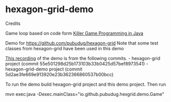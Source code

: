 # hexagon-grid-demo

Credits

Game loop based on code form [Killer Game Programming in Java](http://fivedots.coe.psu.ac.th/~ad/jg/)


Demo for https://github.com/pubudug/hexagon-grid
Note that some test classes from hexagon-grid have been used in this demo

[This recording](https://vid.me/MocB) of the demo is from the following commits.
	- hexagon-grid project (commit 55e501298d25b173103b33b0425d57bef8973541) 
	- hexagon-grid-demo project (commit 5d2ae3fe669e913920e23b362366860537b00bcc)

To run the demo build hexagon-grid project and this demo project. Then run

mvn exec:java -Dexec.mainClass="io.github.pubudug.hexgrid.demo.Game"

